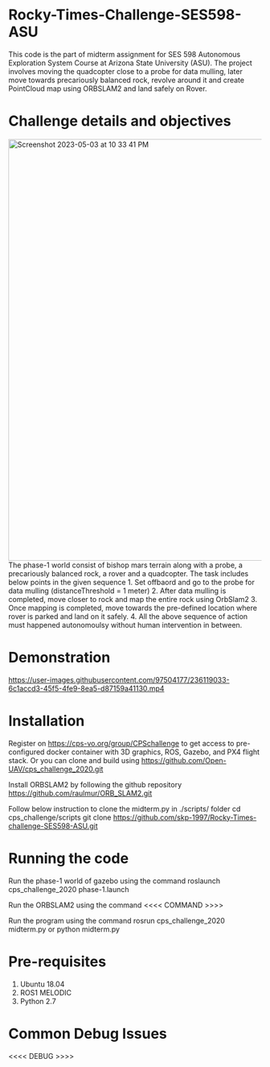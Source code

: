 # Rocky-Times-Challenge-SES598-ASU
This code is the part of midterm assignment for SES 598 Autonomous Exploration System Course at Arizona State University (ASU). The project involves moving the quadcopter close to a probe for data mulling, later move towards precariously balanced rock, revolve around it and create PointCloud map using ORBSLAM2 and land safely on Rover.

# Challenge details and objectives
<img width="837" alt="Screenshot 2023-05-03 at 10 33 41 PM" src="https://user-images.githubusercontent.com/97504177/236119781-4f0b61ad-53ec-4eb5-a5ae-0b564a6eda3f.png">
The phase-1 world consist of bishop mars terrain along with a probe, a precariously balanced rock, a rover and a quadcopter.
The task includes below points in the given sequence
1. Set offbaord and go to the probe for data mulling (distanceThreshold = 1 meter)
2. After data mulling is completed, move closer to rock and map the entire rock using OrbSlam2
3. Once mapping is completed, move towards the pre-defined location where rover is parked and land on it safely.
4. All the above sequence of action must happened autonomoulsy without human intervention in between.

# Demonstration

https://user-images.githubusercontent.com/97504177/236119033-6c1accd3-45f5-4fe9-8ea5-d87159a41130.mp4

# Installation

Register on https://cps-vo.org/group/CPSchallenge to get access to pre-configured docker container with 3D graphics, ROS, Gazebo, and PX4 flight stack.
Or you can clone and build using https://github.com/Open-UAV/cps_challenge_2020.git

Install ORBSLAM2 by following the github repository https://github.com/raulmur/ORB_SLAM2.git

Follow below instruction to clone the midterm.py in ./scripts/ folder
cd cps_challenge/scripts
git clone https://github.com/skp-1997/Rocky-Times-challenge-SES598-ASU.git

# Running the code

Run the phase-1 world of gazebo using the command
roslaunch cps_challenge_2020 phase-1.launch

Run the ORBSLAM2 using the command
<<<< COMMAND  >>>>

Run the program using the command
rosrun cps_challenge_2020 midterm.py or python midterm.py

# Pre-requisites

1. Ubuntu 18.04
2. ROS1 MELODIC
3. Python 2.7

# Common Debug Issues

<<<< DEBUG  >>>>
